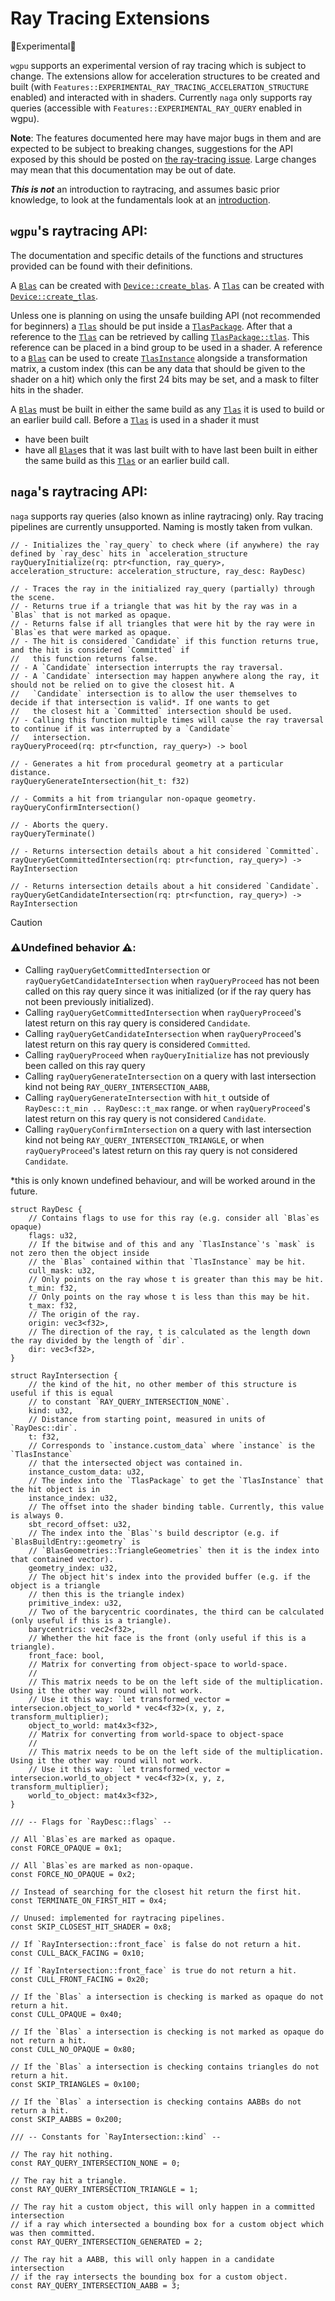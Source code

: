 # Ray Tracing Extensions

🧪Experimental🧪

`wgpu` supports an experimental version of ray tracing which is subject to change. The extensions allow for acceleration structures to be created and built (with
`Features::EXPERIMENTAL_RAY_TRACING_ACCELERATION_STRUCTURE` enabled) and interacted with in shaders. Currently `naga` only supports ray queries
(accessible with `Features::EXPERIMENTAL_RAY_QUERY` enabled in wgpu).

**Note**: The features documented here may have major bugs in them and are expected to be subject
to breaking changes, suggestions for the API exposed by this should be posted on [the ray-tracing issue](https://github.com/gfx-rs/wgpu/issues/1040).
Large changes may mean that this documentation may be out of date.

***This is not*** an introduction to raytracing, and assumes basic prior knowledge, to look at the fundamentals look at
an [introduction](https://developer.nvidia.com/blog/introduction-nvidia-rtx-directx-ray-tracing/).

## `wgpu`'s raytracing API:

The documentation and specific details of the functions and structures provided
can be found with their definitions.

A [`Blas`] can be created with [`Device::create_blas`].
A [`Tlas`] can be created with [`Device::create_tlas`].

Unless one is planning on using the unsafe building API (not recommended for beginners) a [`Tlas`] should be put inside
a [`TlasPackage`]. After that a reference to the [`Tlas`] can be retrieved by calling [`TlasPackage::tlas`].
This reference can be placed in a bind group to be used in a shader. A reference to a [`Blas`] can
be used to create [`TlasInstance`] alongside a transformation matrix, a custom index
(this can be any data that should be given to the shader on a hit) which only the first 24
bits may be set, and a mask to filter hits in the shader.

A [`Blas`] must be built in either the same build as any [`Tlas`] it is used to build or an earlier build call.
Before a [`Tlas`] is used in a shader it must
- have been built
- have all [`Blas`]es that it was last built with to have last been built in either the same build as
  this [`Tlas`] or an earlier build call.

[`Device::create_blas`]: https://wgpu.rs/doc/wgpu/struct.Device.html#method.create_blas
[`Device::create_tlas`]: https://wgpu.rs/doc/wgpu/struct.Device.html#method.create_tlas
[`Tlas`]: https://wgpu.rs/doc/wgpu/struct.Tlas.html
[`Blas`]: https://wgpu.rs/doc/wgpu/struct.Blas.html
[`TlasInstance`]: https://wgpu.rs/doc/wgpu/struct.TlasInstance.html
[`TlasPackage`]: https://wgpu.rs/doc/wgpu/struct.TlasPackage.html
[`TlasPackage::tlas`]: https://wgpu.rs/doc/wgpu/struct.TlasPackage.html#method.tlas

## `naga`'s raytracing API:

`naga` supports ray queries (also known as inline raytracing) only. Ray tracing pipelines are currently unsupported.
Naming is mostly taken from vulkan.

```wgsl
// - Initializes the `ray_query` to check where (if anywhere) the ray defined by `ray_desc` hits in `acceleration_structure
rayQueryInitialize(rq: ptr<function, ray_query>, acceleration_structure: acceleration_structure, ray_desc: RayDesc)

// - Traces the ray in the initialized ray_query (partially) through the scene.
// - Returns true if a triangle that was hit by the ray was in a `Blas` that is not marked as opaque.
// - Returns false if all triangles that were hit by the ray were in `Blas`es that were marked as opaque.
// - The hit is considered `Candidate` if this function returns true, and the hit is considered `Committed` if
//   this function returns false.
// - A `Candidate` intersection interrupts the ray traversal.
// - A `Candidate` intersection may happen anywhere along the ray, it should not be relied on to give the closest hit. A
//   `Candidate` intersection is to allow the user themselves to decide if that intersection is valid*. If one wants to get
//   the closest hit a `Committed` intersection should be used.
// - Calling this function multiple times will cause the ray traversal to continue if it was interrupted by a `Candidate`
//   intersection.
rayQueryProceed(rq: ptr<function, ray_query>) -> bool

// - Generates a hit from procedural geometry at a particular distance.
rayQueryGenerateIntersection(hit_t: f32)

// - Commits a hit from triangular non-opaque geometry.
rayQueryConfirmIntersection()

// - Aborts the query.
rayQueryTerminate()

// - Returns intersection details about a hit considered `Committed`.
rayQueryGetCommittedIntersection(rq: ptr<function, ray_query>) -> RayIntersection

// - Returns intersection details about a hit considered `Candidate`.
rayQueryGetCandidateIntersection(rq: ptr<function, ray_query>) -> RayIntersection
```

> [!CAUTION]
>
> ### ⚠️Undefined behavior ⚠️:
> - Calling `rayQueryGetCommittedIntersection` or `rayQueryGetCandidateIntersection` when `rayQueryProceed` has not been
> called on this ray query since it was initialized (or if the ray query has not been previously initialized).
> - Calling `rayQueryGetCommittedIntersection` when `rayQueryProceed`'s latest return on this ray query is considered
>   `Candidate`.
> - Calling `rayQueryGetCandidateIntersection` when `rayQueryProceed`'s latest return on this ray query is considered
>   `Committed`.
> - Calling `rayQueryProceed` when `rayQueryInitialize` has not previously been called on this ray query
> - Calling `rayQueryGenerateIntersection` on a query with last intersection kind not being
>   `RAY_QUERY_INTERSECTION_AABB`,
> - Calling `rayQueryGenerateIntersection` with `hit_t` outside of `RayDesc::t_min .. RayDesc::t_max` range.
>   or when `rayQueryProceed`'s latest return on this ray query is not considered `Candidate`.
> - Calling `rayQueryConfirmIntersection` on a query with last intersection kind not being
>   `RAY_QUERY_INTERSECTION_TRIANGLE`,
>   or when `rayQueryProceed`'s latest return on this ray query is not considered `Candidate`.
>
> *this is only known undefined behaviour, and will be worked around in the future.

```wgsl
struct RayDesc {
    // Contains flags to use for this ray (e.g. consider all `Blas`es opaque)
    flags: u32,
    // If the bitwise and of this and any `TlasInstance`'s `mask` is not zero then the object inside
    // the `Blas` contained within that `TlasInstance` may be hit.
    cull_mask: u32,
    // Only points on the ray whose t is greater than this may be hit.
    t_min: f32,
    // Only points on the ray whose t is less than this may be hit.
    t_max: f32,
    // The origin of the ray.
    origin: vec3<f32>,
    // The direction of the ray, t is calculated as the length down the ray divided by the length of `dir`.
    dir: vec3<f32>,
}

struct RayIntersection {
    // the kind of the hit, no other member of this structure is useful if this is equal
    // to constant `RAY_QUERY_INTERSECTION_NONE`.
    kind: u32,
    // Distance from starting point, measured in units of `RayDesc::dir`.
    t: f32,
    // Corresponds to `instance.custom_data` where `instance` is the `TlasInstance`
    // that the intersected object was contained in.
    instance_custom_data: u32,
    // The index into the `TlasPackage` to get the `TlasInstance` that the hit object is in
    instance_index: u32,
    // The offset into the shader binding table. Currently, this value is always 0.
    sbt_record_offset: u32,
    // The index into the `Blas`'s build descriptor (e.g. if `BlasBuildEntry::geometry` is
    // `BlasGeometries::TriangleGeometries` then it is the index into that contained vector).
    geometry_index: u32,
    // The object hit's index into the provided buffer (e.g. if the object is a triangle
    // then this is the triangle index)
    primitive_index: u32,
    // Two of the barycentric coordinates, the third can be calculated (only useful if this is a triangle).
    barycentrics: vec2<f32>,
    // Whether the hit face is the front (only useful if this is a triangle).
    front_face: bool,
    // Matrix for converting from object-space to world-space.
    //
    // This matrix needs to be on the left side of the multiplication. Using it the other way round will not work.
    // Use it this way: `let transformed_vector = intersecion.object_to_world * vec4<f32>(x, y, z, transform_multiplier);
    object_to_world: mat4x3<f32>,
    // Matrix for converting from world-space to object-space
    //
    // This matrix needs to be on the left side of the multiplication. Using it the other way round will not work.
    // Use it this way: `let transformed_vector = intersecion.world_to_object * vec4<f32>(x, y, z, transform_multiplier);
    world_to_object: mat4x3<f32>,
}

/// -- Flags for `RayDesc::flags` --

// All `Blas`es are marked as opaque.
const FORCE_OPAQUE = 0x1;

// All `Blas`es are marked as non-opaque.
const FORCE_NO_OPAQUE = 0x2;

// Instead of searching for the closest hit return the first hit.
const TERMINATE_ON_FIRST_HIT = 0x4;

// Unused: implemented for raytracing pipelines.
const SKIP_CLOSEST_HIT_SHADER = 0x8;

// If `RayIntersection::front_face` is false do not return a hit.
const CULL_BACK_FACING = 0x10;

// If `RayIntersection::front_face` is true do not return a hit.
const CULL_FRONT_FACING = 0x20;

// If the `Blas` a intersection is checking is marked as opaque do not return a hit.
const CULL_OPAQUE = 0x40;

// If the `Blas` a intersection is checking is not marked as opaque do not return a hit.
const CULL_NO_OPAQUE = 0x80;

// If the `Blas` a intersection is checking contains triangles do not return a hit.
const SKIP_TRIANGLES = 0x100;

// If the `Blas` a intersection is checking contains AABBs do not return a hit.
const SKIP_AABBS = 0x200;

/// -- Constants for `RayIntersection::kind` --

// The ray hit nothing.
const RAY_QUERY_INTERSECTION_NONE = 0;

// The ray hit a triangle.
const RAY_QUERY_INTERSECTION_TRIANGLE = 1;

// The ray hit a custom object, this will only happen in a committed intersection
// if a ray which intersected a bounding box for a custom object which was then committed.
const RAY_QUERY_INTERSECTION_GENERATED = 2;

// The ray hit a AABB, this will only happen in a candidate intersection
// if the ray intersects the bounding box for a custom object.
const RAY_QUERY_INTERSECTION_AABB = 3;
```
